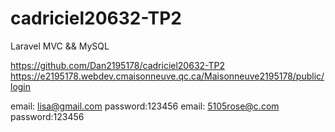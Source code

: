 # cadriciel20632-TP2
Laravel MVC &amp;&amp; MySQL

https://github.com/Dan2195178/cadriciel20632-TP2 
https://e2195178.webdev.cmaisonneuve.qc.ca/Maisonneuve2195178/public/login

email: lisa@gmail.com password:123456
email: 5105rose@c.com password:123456
